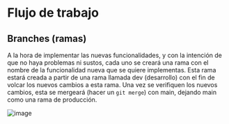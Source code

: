 # Flujo de trabajo

## Branches (ramas)
A la hora de implementar las nuevas funcionalidades, y con la intención de que no haya problemas ni sustos, cada uno se creará una rama con el nombre de la funcionalidad nueva que se quiere implementas. Esta rama estará creada a partir de una rama llamada dev (desarrollo) con el fin de volcar los nuevos cambios a esta rama. Una vez se verifiquen los nuevos cambios, esta se mergeará (hacer un `git merge`) con main, dejando main como una rama de producción.

![image](https://github.com/user-attachments/assets/bd4aff53-24b8-4c9a-acf7-13dda3ffe126)
